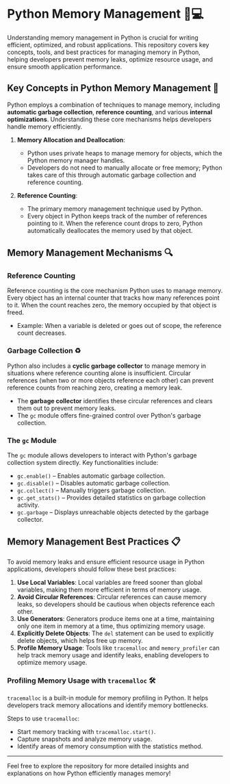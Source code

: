 # Python Memory Management 🧠💻

Understanding memory management in Python is crucial for writing efficient, optimized, and robust applications. This repository covers key concepts, tools, and best practices for managing memory in Python, helping developers prevent memory leaks, optimize resource usage, and ensure smooth application performance.

## Key Concepts in Python Memory Management 🔑

Python employs a combination of techniques to manage memory, including **automatic garbage collection**, **reference counting**, and various **internal optimizations**. Understanding these core mechanisms helps developers handle memory efficiently.

1. **Memory Allocation and Deallocation**: 
   - Python uses private heaps to manage memory for objects, which the Python memory manager handles.
   - Developers do not need to manually allocate or free memory; Python takes care of this through automatic garbage collection and reference counting.

2. **Reference Counting**:
   - The primary memory management technique used by Python.
   - Every object in Python keeps track of the number of references pointing to it. When the reference count drops to zero, Python automatically deallocates the memory used by that object.

## Memory Management Mechanisms 🔍

### Reference Counting

Reference counting is the core mechanism Python uses to manage memory. Every object has an internal counter that tracks how many references point to it. When the count reaches zero, the memory occupied by that object is freed.

- Example: When a variable is deleted or goes out of scope, the reference count decreases.

### Garbage Collection ♻️

Python also includes a **cyclic garbage collector** to manage memory in situations where reference counting alone is insufficient. Circular references (when two or more objects reference each other) can prevent reference counts from reaching zero, creating a memory leak.

- The **garbage collector** identifies these circular references and clears them out to prevent memory leaks.
- The `gc` module offers fine-grained control over Python's garbage collection.

### The `gc` Module

The `gc` module allows developers to interact with Python's garbage collection system directly. Key functionalities include:

- `gc.enable()` – Enables automatic garbage collection.
- `gc.disable()` – Disables automatic garbage collection.
- `gc.collect()` – Manually triggers garbage collection.
- `gc.get_stats()` – Provides detailed statistics on garbage collection activity.
- `gc.garbage` – Displays unreachable objects detected by the garbage collector.

## Memory Management Best Practices 📋

To avoid memory leaks and ensure efficient resource usage in Python applications, developers should follow these best practices:

1. **Use Local Variables**: Local variables are freed sooner than global variables, making them more efficient in terms of memory usage.
2. **Avoid Circular References**: Circular references can cause memory leaks, so developers should be cautious when objects reference each other.
3. **Use Generators**: Generators produce items one at a time, maintaining only one item in memory at a time, thus optimizing memory usage.
4. **Explicitly Delete Objects**: The `del` statement can be used to explicitly delete objects, which helps free up memory.
5. **Profile Memory Usage**: Tools like `tracemalloc` and `memory_profiler` can help track memory usage and identify leaks, enabling developers to optimize memory usage.

### Profiling Memory Usage with `tracemalloc` 🛠️

`tracemalloc` is a built-in module for memory profiling in Python. It helps developers track memory allocations and identify memory bottlenecks.

Steps to use `tracemalloc`:
- Start memory tracking with `tracemalloc.start()`.
- Capture snapshots and analyze memory usage.
- Identify areas of memory consumption with the statistics method.

---

Feel free to explore the repository for more detailed insights and explanations on how Python efficiently manages memory!
